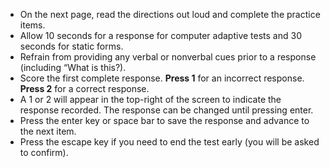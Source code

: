 - On the next page, read the directions out loud and complete the practice items. 
- Allow 10 seconds for a response for computer adaptive tests and 30 seconds for static forms.
- Refrain from providing any verbal or nonverbal cues prior to a response (including “What is this?).
- Score the first complete response. **Press 1** for an incorrect response. **Press 2** for a correct response.
- A 1 or 2 will appear in the top-right of the screen to indicate the response recorded. The response can be changed until pressing enter. 
- Press the enter key or space bar to save the response and advance to the next item.
- Press the escape key if you need to end the test early (you will be asked to confirm).


